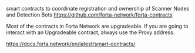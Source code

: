 



smart contracts to coordinate registration and ownership of Scanner Nodes and Detection Bots https://github.com/forta-network/forta-contracts


Most of the contracts in Forta Network are upgradeable. If you are going to interact with an Upgradeable contract, always use the Proxy address.

https://docs.forta.network/en/latest/smart-contracts/


